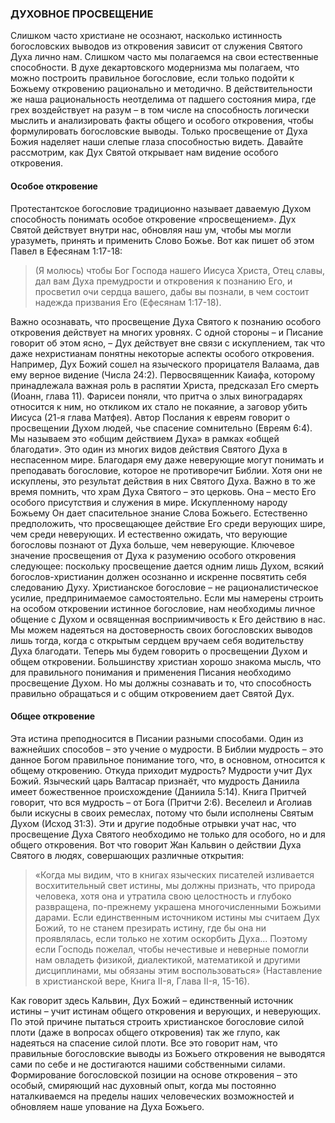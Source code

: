 ### ДУХОВНОЕ ПРОСВЕЩЕНИЕ

Слишком часто христиане не осознают, насколько истинность богословских выводов из откровения зависит от служения Святого Духа лично нам. Слишком часто мы полагаемся на свои естественные способности. В духе декартовского модернизма мы полагаем, что можно построить правильное богословие, если только подойти к Божьему откровению рационально и методично. В действительности же наша рациональность неотделима от падшего состояния мира, где грех воздействует на разум – в том числе на способность логически мыслить и анализировать факты общего и особого откровения, чтобы формулировать богословские выводы. Только просвещение от Духа Божия наделяет наши слепые глаза способностью видеть. Давайте рассмотрим, как Дух Святой открывает нам видение особого откровения.

#### Особое откровение

Протестантское богословие традиционно называет даваемую Духом способность понимать особое откровение «просвещением». Дух Святой действует внутри нас, обновляя наш ум, чтобы мы могли уразуметь, принять и применить Слово Божье. Вот как пишет об этом Павел в Ефесянам 1:17-18:

> (Я молюсь) чтобы Бог Господа нашего Иисуса Христа, Отец славы, дал вам Духа премудрости и откровения к познанию Его, и просветил очи сердца вашего, дабы вы познали, в чем состоит надежда призвания Его (Ефесянам 1:17-18).

Важно осознавать, что просвещение Духа Святого к познанию особого откровения действует на многих уровнях. С одной стороны – и Писание говорит об этом ясно, – Дух действует вне связи с искуплением, так что даже нехристианам понятны некоторые аспекты особого откровения. Например, Дух Божий сошел на языческого прорицателя Валаама, дав ему верное видение (Числа 24:2). Первосвященник Каиафа, которому принадлежала важная роль в распятии Христа, предсказал Его смерть (Иоанн, глава 11). Фарисеи поняли, что притча о злых виноградарях относится к ним, но откликом их стало не покаяние, а заговор убить Иисуса (21-я глава Матфея). Автор Послания к евреям говорит о просвещении Духом людей, чье спасение сомнительно (Евреям 6:4).
Мы называем это «общим действием Духа» в рамках «общей благодати». Это один из многих видов действия Святого Духа в неспасенном мире. Благодаря ему даже неверующие могут понимать и преподавать богословие, которое не противоречит Библии. Хотя они не искуплены, это результат действия в них Святого Духа.
Важно в то же время помнить, что храм Духа Святого – это церковь. Она – место Его особого присутствия и служения в мире. Искупленному народу Божьему Он дает спасительное знание Слова Божьего. Естественно предположить, что просвещающее действие Его среди верующих шире, чем среди неверующих. И естественно ожидать, что верующие богословы познают от Духа больше, чем неверующие.
Ключевое значение просвещения от Духа к разумению особого откровения следующее: поскольку просвещение дается одним лишь Духом, всякий богослов-христианин должен осознанно и искренне посвятить себя следованию Духу. Христианское богословие – не рационалистическое усилие, предпринимаемое самостоятельно. Если мы намерены строить на особом откровении истинное богословие, нам необходимы личное общение с Духом и освященная восприимчивость к Его действию в нас. Мы можем надеяться на достоверность своих богословских выводов лишь тогда, когда с открытым сердцем вручаем себя водительству Духа благодати.
Теперь мы будем говорить о просвещении Духом и общем откровении. Большинству христиан хорошо знакома мысль, что для правильного понимания и применения Писания необходимо просвещение Духом. Но мы должны сознавать и то, что способность правильно обращаться и с общим откровением дает Святой Дух.

#### Общее откровение

Эта истина преподносится в Писании разными способами. Один из важнейших способов – это учение о мудрости. В Библии мудрость – это данное Богом правильное понимание того, что, в основном, относится к общему откровению. Откуда приходит мудрость? Мудрости учит Дух Божий. Языческий царь Валтасар признаёт, что мудрость Даниила имеет божественное происхождение (Даниила 5:14). Книга Притчей говорит, что вся мудрость – от Бога (Притчи 2:6). Веселеил и Аголиав были искусны в своих ремеслах, потому что были исполнены Святым Духом (Исход 31:3).
Эти и другие подобные отрывки учат нас, что просвещение Духа Святого необходимо не только для особого, но и для общего откровения. Вот что говорит Жан Кальвин о действии Духа Святого в людях, совершающих различные открытия:

> «Когда мы видим, что в книгах языческих писателей изливается восхитительный свет истины, мы должны признать, что природа человека, хотя она и утратила свою целостность и глубоко развращена, по-прежнему украшена многочисленными Божьими дарами. Если единственным источником истины мы считаем Дух Божий, то не станем презирать истину, где бы она ни проявлялась, если только не хотим оскорбить Духа... Поэтому если Господь пожелал, чтобы нечестивые и неверные помогли нам овладеть физикой, диалектикой, математикой и другими дисциплинами, мы обязаны этим воспользоваться» (Наставление в христианской вере, Книга II-я, Глава II-я, 15-16).

Как говорит здесь Кальвин, Дух Божий – единственный источник истины – учит истинам общего откровения и верующих, и неверующих. По этой причине пытаться строить христианское богословие силой плоти (даже в вопросах общего откровения) так же глупо, как надеяться на спасение силой плоти.
Все это говорит нам, что правильные богословские выводы из Божьего откровения не выводятся сами по себе и не достигаются нашими собственными силами. Формирование богословской позиции на основе откровения – это особый, смиряющий нас духовный опыт, когда мы постоянно наталкиваемся на пределы наших человеческих возможностей и обновляем наше упование на Духа Божьего.
